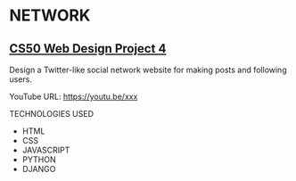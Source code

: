 # NETWORK

## [CS50 Web Design Project 4](https://cs50.harvard.edu/web/2020/projects/4/network)

Design a Twitter-like social network website for making posts and following users. 

YouTube URL: <https://youtu.be/xxx>  

TECHNOLOGIES USED  

* HTML
* CSS
* JAVASCRIPT
* PYTHON
* DJANGO


